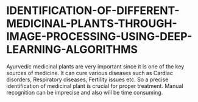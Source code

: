 # IDENTIFICATION-OF-DIFFERENT-MEDICINAL-PLANTS-THROUGH-IMAGE-PROCESSING-USING-DEEP-LEARNING-ALGORITHMS
Ayurvedic medicinal plants are very important since it is one of the key sources of medicine. It can cure various diseases such as Cardiac disorders, Respiratory diseases, Fertility issues etc. So a precise identification of medicinal plant is crucial for proper treatment. Manual recognition can be imprecise and also will be time consuming.
